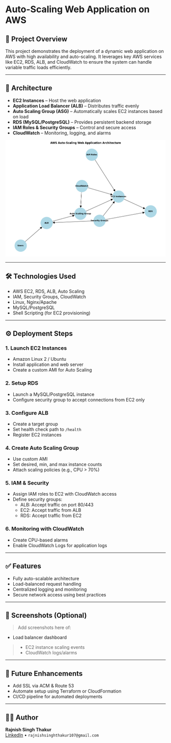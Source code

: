 # Auto-Scaling Web Application on AWS

## 🚀 Project Overview
This project demonstrates the deployment of a dynamic web application on AWS with high availability and auto-scaling. It leverages key AWS services like EC2, RDS, ALB, and CloudWatch to ensure the system can handle variable traffic loads efficiently.

---

## 🧱 Architecture

- **EC2 Instances** – Host the web application
- **Application Load Balancer (ALB)** – Distributes traffic evenly
- **Auto Scaling Group (ASG)** – Automatically scales EC2 instances based on load
- **RDS (MySQL/PostgreSQL)** – Provides persistent backend storage
- **IAM Roles & Security Groups** – Control and secure access
- **CloudWatch** – Monitoring, logging, and alarms

![Architecture Diagram](project1-architecture.png)

---

## 🛠️ Technologies Used

- AWS EC2, RDS, ALB, Auto Scaling
- IAM, Security Groups, CloudWatch
- Linux, Nginx/Apache
- MySQL/PostgreSQL
- Shell Scripting (for EC2 provisioning)

---

## ⚙️ Deployment Steps

### 1. Launch EC2 Instances
- Amazon Linux 2 / Ubuntu
- Install application and web server
- Create a custom AMI for Auto Scaling

### 2. Setup RDS
- Launch a MySQL/PostgreSQL instance
- Configure security group to accept connections from EC2 only

### 3. Configure ALB
- Create a target group
- Set health check path to `/health`
- Register EC2 instances

### 4. Create Auto Scaling Group
- Use custom AMI
- Set desired, min, and max instance counts
- Attach scaling policies (e.g., CPU > 70%)

### 5. IAM & Security
- Assign IAM roles to EC2 with CloudWatch access
- Define security groups:
  - ALB: Accept traffic on port 80/443
  - EC2: Accept traffic from ALB
  - RDS: Accept traffic from EC2

### 6. Monitoring with CloudWatch
- Create CPU-based alarms
- Enable CloudWatch Logs for application logs

---

## ✅ Features

- Fully auto-scalable architecture
- Load-balanced request handling
- Centralized logging and monitoring
- Secure network access using best practices

---

## 📸 Screenshots (Optional)

> Add screenshots here of:
 - Load balancer dashboard
> - EC2 instance scaling events
> - CloudWatch logs/alarms

---

## 📁 Future Enhancements

- Add SSL via ACM & Route 53
- Automate setup using Terraform or CloudFormation
- CI/CD pipeline for automated deployments

---

## 👨‍💻 Author

**Rajnish Singh Thakur**  
[LinkedIn](https://linkedin.com/in/rajnishsinghthakur) • `rajnishsinghthakur107@gmail.com`
